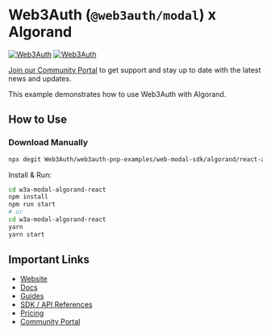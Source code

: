 # Web3Auth (`@web3auth/modal`) x Algorand

[![Web3Auth](https://img.shields.io/badge/Web3Auth-SDK-blue)](https://web3auth.io/docs/sdk/web/modal/)
[![Web3Auth](https://img.shields.io/badge/Web3Auth-Community-cyan)](https://community.web3auth.io)

[Join our Community Portal](https://community.web3auth.io/) to get support and stay up to date with the latest news and updates.

This example demonstrates how to use Web3Auth with Algorand.

## How to Use

### Download Manually

```bash
npx degit Web3Auth/web3auth-pnp-examples/web-modal-sdk/algorand/react-algorand-modal-example w3a-modal-algorand-react
```

Install & Run:

```bash
cd w3a-modal-algorand-react
npm install
npm run start
# or
cd w3a-modal-algorand-react
yarn
yarn start
```

## Important Links

- [Website](https://web3auth.io)
- [Docs](https://web3auth.io/docs)
- [Guides](https://web3auth.io/docs/guides)
- [SDK / API References](https://web3auth.io/docs/sdk)
- [Pricing](https://web3auth.io/pricing.html)
- [Community Portal](https://community.web3auth.io)